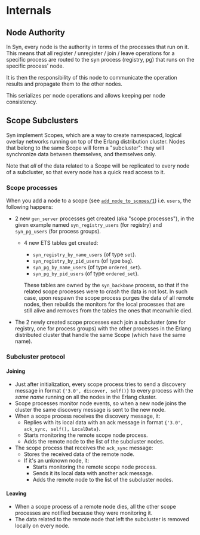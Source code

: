 # Internals

## Node Authority
In Syn, every node is the authority in terms of the processes that run on it. This means that all register / unregister
/ join / leave operations for a specific process are routed to the syn process (registry, pg) that runs on the
specific process' node.

It is then the responsibility of this node to communicate the operation results and propagate
them to the other nodes.

This serializes per node operations and allows keeping per node consistency.

## Scope Subclusters
Syn implement Scopes, which are a way to create namespaced, logical overlay networks running on top of the Erlang
distribution cluster. Nodes that belong to the same Scope will form a "subcluster": they will synchronize data
between themselves, and themselves only.

Note that _all_ of the data related to a Scope will be replicated to every node of a subcluster, so that every
node has a quick read access to it.

### Scope processes
When you add a node to a scope (see [`add_node_to_scopes/1`](syn.html#add_node_to_scopes/1)) i.e. `users`,
the following happens:

  * 2 new `gen_server` processes get created (aka "scope processes"), in the given example named `syn_registry_users` (for registry)
  and `syn_pg_users` (for process groups).
    * 4 new ETS tables get created:
      * `syn_registry_by_name_users` (of type `set`).
      * `syn_registry_by_pid_users` (of type `bag`).
      * `syn_pg_by_name_users` (of type `ordered_set`).
      * `syn_pg_by_pid_users` (of type `ordered_set`).
    
      These tables are owned by the `syn_backbone` process, so that if the related scope processes were to crash the data is not lost.
      In such case, upon respawn the scope process purges the data of all remote nodes, then rebuilds the monitors
      for the local processes that are still alive and removes from the tables the ones that meanwhile died.
  * The 2 newly created scope processes each join a subcluster (one for registry, one for process groups)
  with the other processes in the Erlang distributed cluster that handle the same Scope (which have the same name).

### Subcluster protocol

#### Joining

  * Just after initialization, every scope process tries to send a discovery message in format `{'3.0', discover, self()}`
    to every process with the _same name_ running on all the nodes in the Erlang cluster.
  * Scope processes monitor node events, so when a new node joins the cluster the same discovery message is sent to the
    new node.
  * When a scope process receives the discovery message, it:
    * Replies with its local data with an ack message in format `{'3.0', ack_sync, self(), LocalData}`.
    * Starts monitoring the remote scope node process.
    * Adds the remote node to the list of the subcluster nodes.
  * The scope process that receives the `ack_sync` message:
    * Stores the received data of the remote node.
    * If it's an unknown node, it:
      * Starts monitoring the remote scope node process.
      * Sends it its local data with another ack message.
      * Adds the remote node to the list of the subcluster nodes.
  
#### Leaving

  * When a scope process of a remote node dies, all the other scope processes are notified because they were monitoring it.
  * The data related to the remote node that left the subcluster is removed locally on every node.
